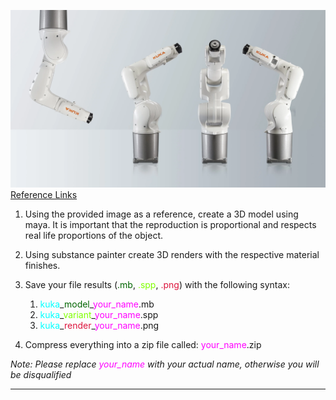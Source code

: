 ![KUKA Ready 2 Educate](https://github.com/StickerStoke/3d-model-challenge/blob/main/3D%20MODELER%20TEST/Files/kuka_2.webp?raw=true)
[Reference Links](https://www.kuka.com/en-de/products/robot-systems/ready2_use/kuka-ready2_educate)


1. Using the provided image as a reference, create a 3D model using maya.
	It is important that the reproduction is proportional and respects real life proportions of the object.

2. Using substance painter create 3D renders with the respective material finishes.
   
3. Save your file results (<span style="color:darkgreen">.mb</span>, <span style="color:chartreuse">.spp</span>, <span style="color:crimson">.png</span>) with the following syntax:
	1. <span style="color:cyan">kuka</span>\_<span style="color:darkgreen">model</span>_<span style="color:magenta">your_name</span>.mb
	2. <span style="color:cyan">kuka</span>\_<span style="color:chartreuse">variant</span>_<span style="color:magenta">your_name</span>.spp
	3. <span style="color:cyan">kuka</span>\_<span style="color:crimson">render</span>_<span style="color:magenta">your_name</span>.png

4. Compress everything into a zip file called: <span style="color:magenta">your_name</span>.zip

_Note: Please replace <span style="color:magenta">your_name</span> with your actual name, otherwise you will be disqualified_

-----
